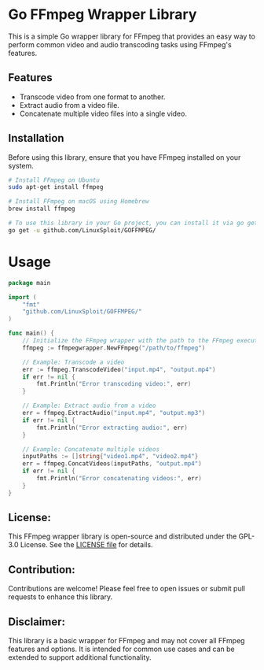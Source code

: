 # Go FFmpeg Wrapper Library

This is a simple Go wrapper library for FFmpeg that provides an easy way to perform common video and audio transcoding tasks using FFmpeg's features.

## Features

- Transcode video from one format to another.
- Extract audio from a video file.
- Concatenate multiple video files into a single video.

## Installation

Before using this library, ensure that you have FFmpeg installed on your system.

```sh
# Install FFmpeg on Ubuntu
sudo apt-get install ffmpeg

# Install FFmpeg on macOS using Homebrew
brew install ffmpeg

# To use this library in your Go project, you can install it via go get:
go get -u github.com/LinuxSploit/GOFFMPEG/
```
# Usage
```go
package main

import (
	"fmt"
	"github.com/LinuxSploit/GOFFMPEG/"
)

func main() {
	// Initialize the FFmpeg wrapper with the path to the FFmpeg executable.
	ffmpeg := ffmpegwrapper.NewFFmpeg("/path/to/ffmpeg")

	// Example: Transcode a video
	err := ffmpeg.TranscodeVideo("input.mp4", "output.mp4")
	if err != nil {
		fmt.Println("Error transcoding video:", err)
	}

	// Example: Extract audio from a video
	err = ffmpeg.ExtractAudio("input.mp4", "output.mp3")
	if err != nil {
		fmt.Println("Error extracting audio:", err)
	}

	// Example: Concatenate multiple videos
	inputPaths := []string{"video1.mp4", "video2.mp4"}
	err = ffmpeg.ConcatVideos(inputPaths, "output.mp4")
	if err != nil {
		fmt.Println("Error concatenating videos:", err)
	}
}
```

## License:
This FFmpeg wrapper library is open-source and distributed under the GPL-3.0 License. See the [LICENSE file](https://github.com/LinuxSploit/GOFFMPEG/blob/main/LICENSE) for details.

## Contribution:
Contributions are welcome! Please feel free to open issues or submit pull requests to enhance this library.

## Disclaimer:
This library is a basic wrapper for FFmpeg and may not cover all FFmpeg features and options. It is intended for common use cases and can be extended to support additional functionality.




